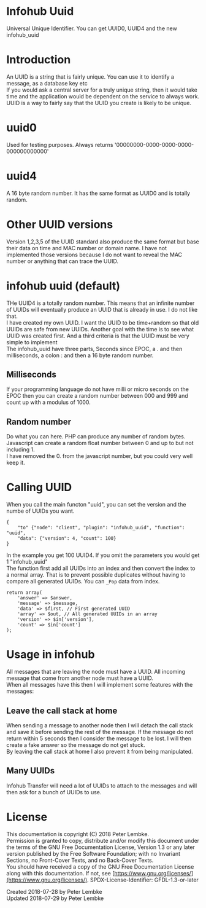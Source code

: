# Infohub Uuid

Universal Unique Identifier. You can get UUID0, UUID4 and the new infohub_uuid

# Introduction

An UUID is a string that is fairly unique. You can use it to identify a message, as a database key etc  
If you would ask a central server for a truly unique string, then it would take time and the application would be
dependent on the service to always work. UUID is a way to fairly say that the UUID you create is likely to be unique.

# uuid0

Used for testing purposes. Always returns '00000000-0000-0000-0000-000000000000'

# uuid4

A 16 byte random number. It has the same format as UUID0 and is totally random.

# Other UUID versions

Version 1,2,3,5 of the UUID standard also produce the same format but base their data on time and MAC number or domain
name. I have not implemented those versions because I do not want to reveal the MAC number or anything that can trace
the UUID.

# infohub uuid (default)

THe UUID4 is a totally random number. This means that an infinite number of UUIDs will eventually produce an UUID that
is already in use. I do not like that.  
I have created my own UUID. I want the UUID to be time+random so that old UUIDs are safe from new UUIDs. Another goal
with the time is to see what UUID was created first. And a third criteria is that the UUID must be very simple to
implement  
The infohub_uuid have three parts, Seconds since EPOC, a . and then milliseconds, a colon : and then a 16 byte random
number.

## Milliseconds

If your programming language do not have milli or micro seconds on the EPOC then you can create a random number between
000 and 999 and count up with a modulus of 1000.

## Random number

Do what you can here. PHP can produce any number of random bytes. Javascript can create a random float number between 0
and up to but not including 1.  
I have removed the 0. from the javascript number, but you could very well keep it.

# Calling UUID

When you call the main functon "uuid", you can set the version and the numbe of UUIDs you want.

```
{
    "to" {"node": "client", "plugin": "infohub_uuid", "function": "uuid",
    "data": {"version": 4, "count": 100}
}
```

In the example you get 100 UUID4. If you omit the parameters you would get 1 "infohub_uuid"  
The function first add all UUIDs into an index and then convert the index to a normal array. That is to prevent possible
duplicates without having to compare all generated UUIDs. You can `_Pop` data from index.

```
return array(
    'answer' => $answer,
    'message' => $message,
    'data' => $first, // First generated UUID
    'array' => $out, // All generated UUIDs in an array
    'version' => $in['version'],
    'count' => $in['count']
);
```

# Usage in infohub

All messages that are leaving the node must have a UUID. All incoming message that come from another node must have a
UUID.  
When all messages have this then I will implement some features with the messages:

## Leave the call stack at home

When sending a message to another node then I will detach the call stack and save it before sending the rest of the
message. If the message do not return within 5 seconds then I consider the message to be lost. I will then create a fake
answer so the message do not get stuck.  
By leaving the call stack at home I also prevent it from being manipulated.

## Many UUIDs

Infohub Transfer will need a lot of UUIDs to attach to the messages and will then ask for a bunch of UUIDs to use.

# License

This documentation is copyright (C) 2018 Peter Lembke.  
Permission is granted to copy, distribute and/or modify this document under the terms of the GNU Free Documentation
License, Version 1.3 or any later version published by the Free Software Foundation; with no Invariant Sections, no
Front-Cover Texts, and no Back-Cover Texts.  
You should have received a copy of the GNU Free Documentation License along with this documentation. If not,
see [https://www.gnu.org/licenses/](https://www.gnu.org/licenses/). SPDX-License-Identifier: GFDL-1.3-or-later

Created 2018-07-28 by Peter Lembke  
Updated 2018-07-29 by Peter Lembke  
